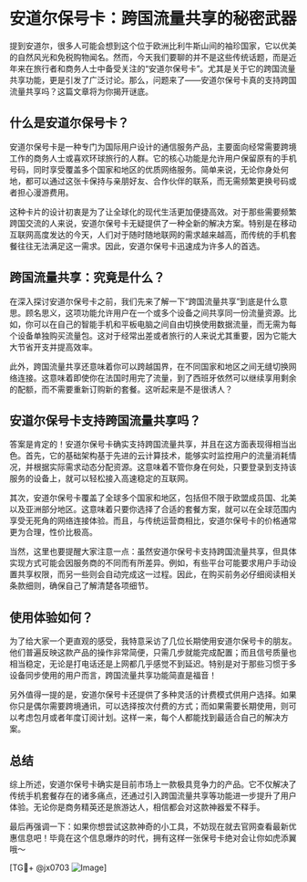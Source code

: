 # 安道尔保号卡：跨国流量共享的秘密武器

提到安道尔，很多人可能会想到这个位于欧洲比利牛斯山间的袖珍国家，它以优美的自然风光和免税购物闻名。然而，今天我们要聊的并不是这些传统话题，而是近年来在旅行者和商务人士中备受关注的“安道尔保号卡”。尤其是关于它的跨国流量共享功能，更是引发了广泛讨论。那么，问题来了——安道尔保号卡真的支持跨国流量共享吗？这篇文章将为你揭开谜底。

## 什么是安道尔保号卡？

安道尔保号卡是一种专门为国际用户设计的通信服务产品，主要面向经常需要跨境工作的商务人士或喜欢环球旅行的人群。它的核心功能是允许用户保留原有的手机号码，同时享受覆盖多个国家和地区的优质网络服务。简单来说，无论你身处何地，都可以通过这张卡保持与亲朋好友、合作伙伴的联系，而无需频繁更换号码或者担心漫游费用。

这种卡片的设计初衷是为了让全球化的现代生活更加便捷高效。对于那些需要频繁跨国交流的人来说，安道尔保号卡无疑提供了一种全新的解决方案。特别是在移动互联网高度发达的今天，人们对于随时随地联网的需求越来越高，而传统的手机套餐往往无法满足这一需求。因此，安道尔保号卡迅速成为许多人的首选。

## 跨国流量共享：究竟是什么？

在深入探讨安道尔保号卡之前，我们先来了解一下“跨国流量共享”到底是什么意思。顾名思义，这项功能允许用户在一个或多个设备之间共享同一份流量资源。比如，你可以在自己的智能手机和平板电脑之间自由切换使用数据流量，而无需为每个设备单独购买流量包。这对于经常出差或者旅行的人来说尤其重要，因为它能大大节省开支并提高效率。

此外，跨国流量共享还意味着你可以跨越国界，在不同国家和地区之间无缝切换网络连接。这意味着即使你在法国时用完了流量，到了西班牙依然可以继续享用剩余的配额，而不需要重新订购新的套餐。这听起来是不是很诱人？

## 安道尔保号卡支持跨国流量共享吗？

答案是肯定的！安道尔保号卡确实支持跨国流量共享，并且在这方面表现得相当出色。首先，它的基础架构基于先进的云计算技术，能够实时监控用户的流量消耗情况，并根据实际需求动态分配资源。这意味着不管你身在何处，只要登录到支持该服务的设备上，就可以轻松接入高速稳定的互联网。

其次，安道尔保号卡覆盖了全球多个国家和地区，包括但不限于欧盟成员国、北美以及亚洲部分地区。这意味着只要你选择了合适的套餐方案，就可以在全球范围内享受无死角的网络连接体验。而且，与传统运营商相比，安道尔保号卡的价格通常更为合理，性价比极高。

当然，这里也要提醒大家注意一点：虽然安道尔保号卡支持跨国流量共享，但具体实现方式可能会因服务商的不同而有所差异。例如，有些平台可能要求用户手动设置共享权限，而另一些则会自动完成这一过程。因此，在购买前务必仔细阅读相关条款细则，确保自己了解清楚各项细节。

## 使用体验如何？

为了给大家一个更直观的感受，我特意采访了几位长期使用安道尔保号卡的朋友。他们普遍反映这款产品的操作非常简便，只需几步就能完成配置；而且信号质量也相当稳定，无论是打电话还是上网都几乎感觉不到延迟。特别是对于那些习惯于多设备同步使用的用户而言，跨国流量共享功能简直是福音！

另外值得一提的是，安道尔保号卡还提供了多种灵活的计费模式供用户选择。如果你只是偶尔需要跨境通讯，可以选择按次付费的方式；而如果需要长期使用，则可以考虑包月或者年度订阅计划。这样一来，每个人都能找到最适合自己的解决方案。

## 总结

综上所述，安道尔保号卡确实是目前市场上一款极具竞争力的产品。它不仅解决了传统手机套餐存在的诸多痛点，还通过引入跨国流量共享等功能进一步提升了用户体验。无论你是商务精英还是旅游达人，相信都会对这款神器爱不释手。

最后再强调一下：如果你想尝试这款神奇的小工具，不妨现在就去官网查看最新优惠信息吧！毕竟在这个信息爆炸的时代，拥有这样一张保号卡绝对会让你如虎添翼哦～

[TG💪+ @jx0703 ![Image](https://github.com/user-attachments/assets/dbca1d08-cadb-493c-b0ec-ad6f7a83f270)]